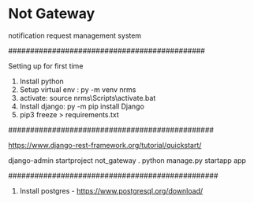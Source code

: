 # Not Gateway
notification request management system

#############################################

Setting up for first time
1. Install python
2. Setup virtual env : py -m venv nrms
3. activate: source nrms\Scripts\activate.bat
4. Install django: py -m pip install Django
5. pip3 freeze > requirements.txt

###############################################

https://www.django-rest-framework.org/tutorial/quickstart/

django-admin startproject not_gateway .
python manage.py startapp app

################################################
1. Install postgres - https://www.postgresql.org/download/

